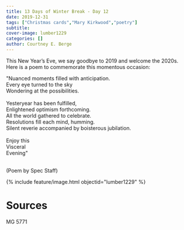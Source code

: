 ```yaml
---
title: 13 Days of Winter Break - Day 12
date: 2019-12-31
tags: ["Christmas cards","Mary Kirkwood","poetry"]
subtitle: 
cover-image: lumber1229
categories: []
author: Courtney E. Berge
---
```


<p>This New Year&rsquo;s Eve, we say goodbye to 2019 and welcome the 2020s. Here is a poem to commemorate this momentous occasion: </p><p>"Nuanced moments filled with anticipation.<br/>Every eye turned to the sky <br/>Wondering at the possibilities.<br/><br/>Yesteryear has been fulfilled,<br/>Enlightened optimism forthcoming.<br/>All the world gathered to celebrate.<br/>Resolutions fill each mind, humming.<br/>Silent reverie accompanied by boisterous jubilation.<br/><br/>Enjoy this<br/>Visceral <br/>Evening"<br/><br/>

(Poem by Spec Staff)

{% include feature/image.html objectid="lumber1229" %}

# Sources

MG 5771
